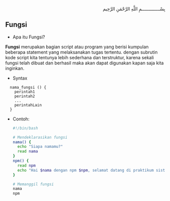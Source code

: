 <p align="right">
بِسْــــــــــــــمِ اللَّهِ الرَّحْمَنِ الرَّحِيم 
</p>

## Fungsi
* Apa itu Fungsi?
<p><b>Fungsi</b> merupakan bagian script atau program yang berisi kumpulan beberapa statement yang melaksanakan tugas tertentu. dengan subrutin kode script kita tentunya lebih sederhana dan terstruktur, karena sekali fungsi telah dibuat dan berhasil maka akan dapat digunakan kapan saja kita inginkan.</p>

* Syntax

```
  nama_fungsi () { 
    perintah1
    perintah2
    ...
    perintahLain
  }
```

* Contoh:

  ```bash
  #!/bin/bash

  # Mendeklarasikan fungsi
  nama() {
    echo "Siapa namamu?"
    read nama
  }
  npm() {
    read npm
    echo "Hai $nama dengan npm $npm, selamat datang di praktikum sistem operasi yang seru ini!"  
  }

  # Memanggil fungsi
  nama
  npm
